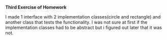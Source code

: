   **Third Exercise of Homework**
  
  I made 1 interface with 2 implementation classes(circle and rectangle) and another class that tests the functionality.
  I was not sure at first if the implementation classes had to be abstract but i figured out later that it was not.
